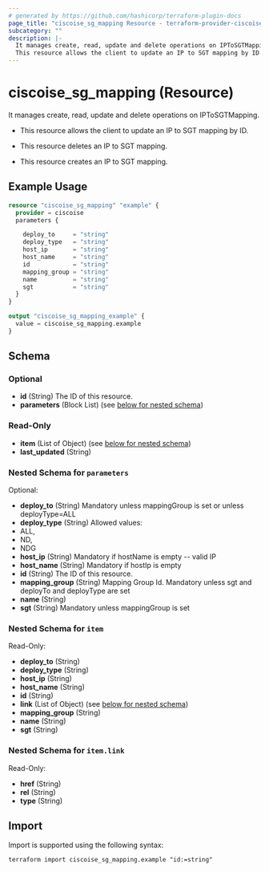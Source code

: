 ```yaml
---
# generated by https://github.com/hashicorp/terraform-plugin-docs
page_title: "ciscoise_sg_mapping Resource - terraform-provider-ciscoise"
subcategory: ""
description: |-
  It manages create, read, update and delete operations on IPToSGTMapping.
  This resource allows the client to update an IP to SGT mapping by ID.This resource deletes an IP to SGT mapping.This resource creates an IP to SGT mapping.
---
```


# ciscoise_sg_mapping (Resource)

It manages create, read, update and delete operations on IPToSGTMapping.

- This resource allows the client to update an IP to SGT mapping by ID.

- This resource deletes an IP to SGT mapping.

- This resource creates an IP to SGT mapping.

## Example Usage

```terraform
resource "ciscoise_sg_mapping" "example" {
  provider = ciscoise
  parameters {

    deploy_to     = "string"
    deploy_type   = "string"
    host_ip       = "string"
    host_name     = "string"
    id            = "string"
    mapping_group = "string"
    name          = "string"
    sgt           = "string"
  }
}

output "ciscoise_sg_mapping_example" {
  value = ciscoise_sg_mapping.example
}
```

<!-- schema generated by tfplugindocs -->
## Schema

### Optional

- **id** (String) The ID of this resource.
- **parameters** (Block List) (see [below for nested schema](#nestedblock--parameters))

### Read-Only

- **item** (List of Object) (see [below for nested schema](#nestedatt--item))
- **last_updated** (String)

<a id="nestedblock--parameters"></a>
### Nested Schema for `parameters`

Optional:

- **deploy_to** (String) Mandatory unless mappingGroup is set or unless deployType=ALL
- **deploy_type** (String) Allowed values:
- ALL,
- ND,
- NDG
- **host_ip** (String) Mandatory if hostName is empty -- valid IP
- **host_name** (String) Mandatory if hostIp is empty
- **id** (String) The ID of this resource.
- **mapping_group** (String) Mapping Group Id. Mandatory unless sgt and deployTo and deployType are set
- **name** (String)
- **sgt** (String) Mandatory unless mappingGroup is set


<a id="nestedatt--item"></a>
### Nested Schema for `item`

Read-Only:

- **deploy_to** (String)
- **deploy_type** (String)
- **host_ip** (String)
- **host_name** (String)
- **id** (String)
- **link** (List of Object) (see [below for nested schema](#nestedobjatt--item--link))
- **mapping_group** (String)
- **name** (String)
- **sgt** (String)

<a id="nestedobjatt--item--link"></a>
### Nested Schema for `item.link`

Read-Only:

- **href** (String)
- **rel** (String)
- **type** (String)

## Import

Import is supported using the following syntax:

```shell
terraform import ciscoise_sg_mapping.example "id:=string"
```
